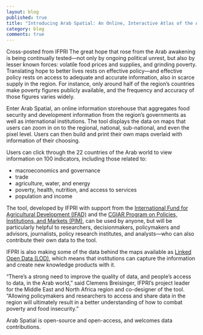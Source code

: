 ```yaml
---
layout: blog
published: true
title: "Introducing Arab Spatial: An Online, Interactive Atlas of the Arab World"
category: blog
comments: true
---
```


Cross-posted from IFPRI The great hope that rose from the Arab awakening is being continually tested—not only by ongoing political unrest, but also by lesser known forces: volatile food prices and supplies, and grinding poverty. Translating hope to better lives rests on effective policy—and effective policy rests on access to adequate and accurate information, also in scarce supply in the region. For instance, only around half of the region’s countries make poverty figures publicly available, and the frequency and accuracy of those figures varies widely.

Enter Arab Spatial, an online information storehouse that aggregates food security and development information from the region’s governments as well as international institutions. The tool displays the data on maps that users can zoom in on to the regional, national, sub-national, and even the pixel level. Users can then build and print their own maps overlaid with information of their choosing.

Users can click through the 22 countries of the Arab world to view information on 100 indicators, including those related to:

* macroeconomics and governance
* trade
* agriculture, water, and energy
* poverty, health, nutrition, and access to services
* population and income

The tool, developed by IFPRI with support from the [International Fund for Agricultural Development (IFAD)](http://www.ifad.org/) and the [CGIAR Program on Policies, Institutions, and Markets (PIM)](http://www.pim.cgiar.org/), can be used by anyone, but will be particularly helpful to researchers, decisionmakers, policymakers and advisors, journalists, policy research institutes, and analysts—who can also contribute their own data to the tool.

IFPRI is also making some of the data behind the maps available as [Linked Open Data (LOD)](http://data.ifpri.org/lod/arabspatial), which means that institutions can capture the information and create new knowledge products with it.

“There’s a strong need to improve the quality of data, and people’s access to data, in the Arab world,” said Clemens Breisinger, IFPRI’s project leader for the Middle East and North Africa region and co-designer of the tool. “Allowing policymakers and researchers to access and share data in the region will ultimately result in a better understanding of how to combat poverty and food insecurity.”

Arab Spatial is open-source and open-access, and welcomes data contributions.
